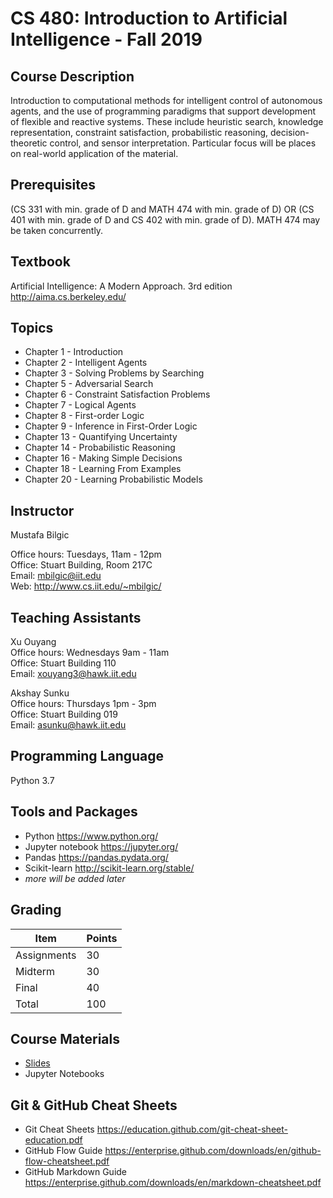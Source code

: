 # CS 480: Introduction to Artificial Intelligence - Fall 2019

## Course Description

Introduction to computational methods for intelligent control of autonomous agents, and the use of programming paradigms that support development of flexible and reactive systems. These include heuristic search, knowledge representation, constraint satisfaction, probabilistic reasoning, decision-theoretic control, and sensor interpretation. Particular focus will be places on real-world application of the material.

## Prerequisites

(CS 331 with min. grade of D and MATH 474 with min. grade of D) OR (CS 401 with min. grade of D and CS 402 with min. grade of D). MATH 474 may be taken concurrently.

## Textbook

Artificial Intelligence: A Modern Approach. 3rd edition <br>
http://aima.cs.berkeley.edu/

## Topics

* Chapter 1 - Introduction
* Chapter 2 - Intelligent Agents
* Chapter 3 - Solving Problems by Searching
* Chapter 5 - Adversarial Search
* Chapter 6 - Constraint Satisfaction Problems
* Chapter 7 - Logical Agents
* Chapter 8 - First-order Logic
* Chapter 9 - Inference in First-Order Logic
* Chapter 13 - Quantifying Uncertainty
* Chapter 14 - Probabilistic Reasoning
* Chapter 16 - Making Simple Decisions
* Chapter 18 - Learning From Examples
* Chapter 20 - Learning Probabilistic Models

## Instructor

Mustafa Bilgic

Office hours: Tuesdays, 11am - 12pm <br>
Office: Stuart Building, Room 217C <br>
Email: mbilgic@iit.edu <br>
Web: http://www.cs.iit.edu/~mbilgic/

## Teaching Assistants

Xu Ouyang <br>
Office hours: Wednesdays 9am - 11am <br>
Office: Stuart Building 110 <br>
Email: xouyang3@hawk.iit.edu

Akshay Sunku <br>
Office hours: Thursdays 1pm - 3pm <br>
Office: Stuart Building 019 <br>
Email: asunku@hawk.iit.edu


## Programming Language

Python 3.7

## Tools and Packages

* Python https://www.python.org/
* Jupyter notebook https://jupyter.org/
* Pandas https://pandas.pydata.org/
* Scikit-learn http://scikit-learn.org/stable/ 
* *more will be added later*

## Grading

Item | Points
--- | ---
Assignments | 30
Midterm | 30
Final | 40
Total | 100

## Course Materials

* [Slides](slides)
* Jupyter Notebooks

## Git & GitHub Cheat Sheets
* Git Cheat Sheets https://education.github.com/git-cheat-sheet-education.pdf
* GitHub Flow Guide https://enterprise.github.com/downloads/en/github-flow-cheatsheet.pdf
* GitHub Markdown Guide https://enterprise.github.com/downloads/en/markdown-cheatsheet.pdf
